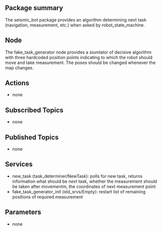 ## Package summary
The seismic_bot package provides an algorithm determining next task (navigation, measurement, etc.) when asked by robot_state_machine.

## Node
The fake_task_generator node provides a siumlator of decisive algorithm with three hardcoded position points indicating to which the robot should move and take measurement. The poses should be changed whenever the map changes.

## Actions
- none

## Subscribed Topics
- none

## Published Topics
- none

## Services
- new_task (task_determiner/NewTask): polls for new task, returns information what should be next task, whether the measurement should be taken after movementm, the coordinates of next measurement point
- fake_task_generator_init (std_srvs/Empty): restart list of remaining positions of required measurement

## Parameters
- none
